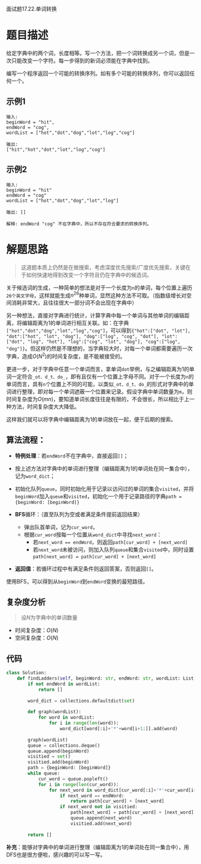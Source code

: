 面试题17.22.单词转换

# 题目描述

给定字典中的两个词，长度相等。写一个方法，把一个词转换成另一个词，但是一次只能改变一个字符。每一步得到的新词必须能在字典中找到。

编写一个程序返回一个可能的转换序列。如有多个可能的转换序列，你可以返回任何一个。

## 示例1

```
输入:
beginWord = "hit",
endWord = "cog",
wordList = ["hot","dot","dog","lot","log","cog"]

输出:
["hit","hot","dot","lot","log","cog"]
```

## 示例2

```
输入:
beginWord = "hit"
endWord = "cog"
wordList = ["hot","dot","dog","lot","log"]

输出: []

解释: endWord "cog" 不在字典中，所以不存在符合要求的转换序列。
```

# 解题思路

> 这道题本质上仍然是在做搜索，考虑深度优先搜索/广度优先搜索，关键在于如何快速地得到改变一个字符且仍在字典中的候选词。

关于候选词的生成，一种简单的想法是对于一个长度为`n`的单词，每个位置上遍历`26个英文字母`，这样就能生成$n^{26}$种单词，显然这种方法不可取。（指数级增长对空间消耗非常大，且往往很大一部分词不会出现在字典中）

另一种想法，直接对字典进行统计，计算字典中每一个单词与其他单词的编辑距离，将编辑距离为1的单词进行相互关联。如：在字典`["hot","dot","dog","lot","log","cog"]`，可以得到`{"hot":["dot", "lot"], "dot":["hot", "lot", "dog"], "dog":["log", "cog", "dot"], "lot":["dot", "log", "hot"], "log":["cog", "lot", "dog"], "cog":["log", "dog"]}`。但这样仍然是不理想的，当字典较大时，对每一个单词都需要遍历一次字典，造成$O(N^2)$的时间复杂度，是不能被接受的。

更进一步，对于字典中任意一个单词而言，拿单词`dot`举例，与之编辑距离为1的单词一定符合`_ot、d_t、do_`，即有且仅有一个位置上字母不同。对于一个长度为`n`的单词而言，具有`n`个位置上不同的可能，以类似`_ot、d_t、do_`的形式对字典中的单词进行整理，即对每一个单词遮蔽一个位置来记录。假设字典中单词数量为`m`，则时间复杂度为$O(mn)$，要知道单词长度往往是有限的，不会很长，所以相比于上一种方法，时间复杂度大大降低。

这样我们就可以将字典中编辑距离为1的单词放在一起，便于后期的搜索。

## 算法流程：

- **特例处理**：若`endWord`不在字典中，直接返回`[]`；

- 按上述方法对字典中的单词进行整理（编辑距离为1的单词处在同一集合中），记为`word_dict`；
- 初始化队列`queue`，同时初始化用于记录以访问过的单词的集合`visited`，并将`beginWord`加入`queue`和`visited`，初始化一个用于记录路径的字典`path = {beginWord: [beginWord]}`
- **BFS**循环：（直至队列为空或者满足条件提前返回结果）
  - 弹出队首单词，记为`cur_word`，
  - 根据`cur_word`按每一个位置从`word_dict`中寻找`next_word`：
    - 若`next_word == endWord`，则返回`path[cur_word] + [next_word]`
    - 若`next_word`未被访问，则加入队列`queue`和集合`visited`中，同时设置`path[next_word] = path[cur_word] + [next_word]`
- **返回值**：若循环过程中有满足条件则返回答案，否则返回`[]`。

使用BFS，可以得到从`beginWord`到`endWord`变换的最短路径。

## 复杂度分析

> 设$N$为字典中的单词数量

- 时间复杂度：$O(N)$
- 空间复杂度：$O(N)$

## 代码

```python
class Solution:
    def findLadders(self, beginWord: str, endWord: str, wordList: List[str]) -> List[str]:
        if not endWord in wordList:
            return []
        
        word_dict = collections.defaultdict(set)
      
        def graph(wordList):
            for word in wordList:
                for i in range(len(word)):
                    word_dict[word[:i]+'*'+word[i+1:]].add(word)
        
        graph(wordList)
        queue = collections.deque()
        queue.append(beginWord)
        visitied = set()
        visitied.add(beginWord)
        path = {beginWord: [beginWord]}
        while queue:
            cur_word = queue.popleft()
            for i in range(len(cur_word)):
                for next_word in word_dict[cur_word[:i]+'*'+cur_word[i+1:]]:
                    if next_word == endWord:
                        return path[cur_word] + [next_word]
                    if next_word not in visitied:
                        path[next_word] = path[cur_word] + [next_word]
                        queue.append(next_word)
                        visitied.add(next_word)
        
        return []
```

**补充**：能够对字典中的单词进行整理（编辑距离为1的单词处在同一集合中），用DFS也是很方便啦，感兴趣的可以写一写。